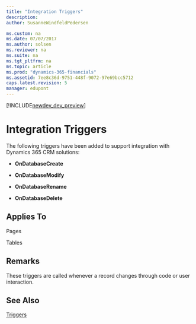 ```yaml
---
title: "Integration Triggers"
description: 
author: SusanneWindfeldPedersen

ms.custom: na
ms.date: 07/07/2017
ms.author: solsen
ms.reviewer: na
ms.suite: na
ms.tgt_pltfrm: na
ms.topic: article
ms.prod: "dynamics-365-financials"
ms.assetid: 7ee8c36d-9751-448f-9072-97e69bcc5712
caps.latest.revision: 5
manager: edupont
---
```


[!INCLUDE[newdev_dev_preview](../includes/newdev_dev_preview.md)]

# Integration Triggers
The following triggers have been added to support integration with Dynamics 365 CRM solutions:  

-   **OnDatabaseCreate**  

-   **OnDatabaseModify**  

-   **OnDatabaseRename**  

-   **OnDatabaseDelete**  

## Applies To  
 Pages  

 Tables  

## Remarks  
 These triggers are called whenever a record changes through code or user interaction.  

## See Also  
 [Triggers](devenv-triggers.md)  
